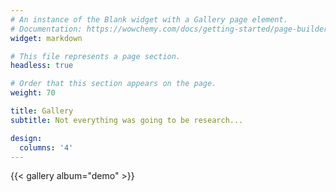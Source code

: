 ```yaml
---
# An instance of the Blank widget with a Gallery page element.
# Documentation: https://wowchemy.com/docs/getting-started/page-builder/
widget: markdown

# This file represents a page section.
headless: true

# Order that this section appears on the page.
weight: 70

title: Gallery
subtitle: Not everything was going to be research...

design:
  columns: '4'
---
```


{{< gallery album="demo" >}}
